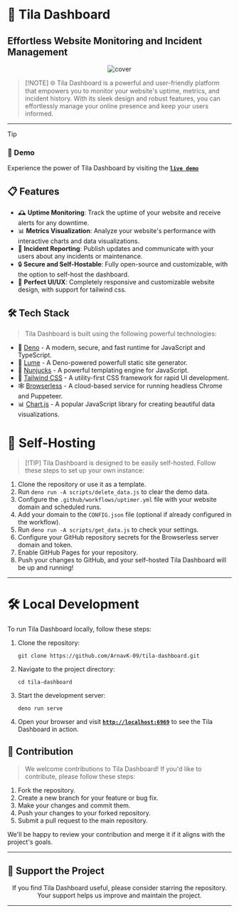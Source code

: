 # 🌸 Tila Dashboard

## Effortless Website Monitoring and Incident Management

<p align="center">
   <img alt="cover" src="https://fav.farm/🌸" />
</p>

> [!NOTE] 🌐 Tila Dashboard is a powerful and user-friendly platform that
> empowers you to monitor your website's uptime, metrics, and incident history.
> With its sleek design and robust features, you can effortlessly manage your
> online presence and keep your users informed.

---

> [!TIP]
>
> ### 🚀 Demo
>
> Experience the power of Tila Dashboard by visiting the
> **[`live demo`](https://arnavk-09.github.io/tila-dashboard/)**

## 📋 Features

- 🕰️ **Uptime Monitoring**: Track the uptime of your website and receive alerts
  for any downtime.
- 📊 **Metrics Visualization**: Analyze your website's performance with
  interactive charts and data visualizations.
- 📢 **Incident Reporting**: Publish updates and communicate with your users
  about any incidents or maintenance.
- 🔒 **Secure and Self-Hostable**: Fully open-source and customizable, with the
  option to self-host the dashboard.
- 🥟 **Perfect UI/UX**: Completely responsive and customizable website design,
  with support for tailwind css.

## 🛠️ Tech Stack

> Tila Dashboard is built using the following powerful technologies:

- 🦕 [Deno](https://deno.land/) - A modern, secure, and fast runtime for
  JavaScript and TypeScript.
- 🌙 [Lume](https://lume.land/) - A Deno-powered powerfull static site
  generator.
- 🧠 [Nunjucks](https://mozilla.github.io/nunjucks/) - A powerful templating
  engine for JavaScript.
- 🎨 [Tailwind CSS](https://tailwindcss.com/) - A utility-first CSS framework
  for rapid UI development.
- 🕸️ [Browserless](https://www.browserless.io/) - A cloud-based service for
  running headless Chrome and Puppeteer.
- 📊 [Chart.js](https://www.chartjs.org/) - A popular JavaScript library for
  creating beautiful data visualizations.

# 🚀 Self-Hosting

> [!TIP] Tila Dashboard is designed to be easily self-hosted. Follow these steps
> to set up your own instance:

1. Clone the repository or use it as a template.
2. Run `deno run -A scripts/delete_data.js` to clear the demo data.
3. Configure the `.github/workflows/uptimer.yml` file with your website domain
   and scheduled runs.
4. Add your domain to the `CONFIG.json` file (optional if already configured in
   the workflow).
5. Run `deno run -A scripts/get_data.js` to check your settings.
6. Configure your GitHub repository secrets for the Browserless server domain
   and token.
7. Enable GitHub Pages for your repository.
8. Push your changes to GitHub, and your self-hosted Tila Dashboard will be up
   and running!

---

# 🛠️ Local Development

To run Tila Dashboard locally, follow these steps:

1. Clone the repository:
   ```
   git clone https://github.com/ArnavK-09/tila-dashboard.git
   ```
2. Navigate to the project directory:
   ```
   cd tila-dashboard
   ```
3. Start the development server:
   ```
   deno run serve
   ```
4. Open your browser and visit
   [**`http://localhost:6969`**](http://localhost:6969) to see the Tila
   Dashboard in action.

## 🤝 Contribution

> We welcome contributions to Tila Dashboard! If you'd like to contribute,
> please follow these steps:

1. Fork the repository.
2. Create a new branch for your feature or bug fix.
3. Make your changes and commit them.
4. Push your changes to your forked repository.
5. Submit a pull request to the main repository.

We'll be happy to review your contribution and merge it if it aligns with the
project's goals.

---

## 🌟 Support the Project

<p align="center">If you find Tila Dashboard useful, please consider starring the repository. Your support helps us improve and maintain the project.</p>

---

<p align="center><strong>👋 We hope Tila Dashboard helps you effortlessly monitor and
manage your website's uptime, metrics, and incident history. Happy coding! </strong></p>

> ![WARNING] Error status on live demo website is because I haven't hosted
> browserless otherwise it would show working sign!
